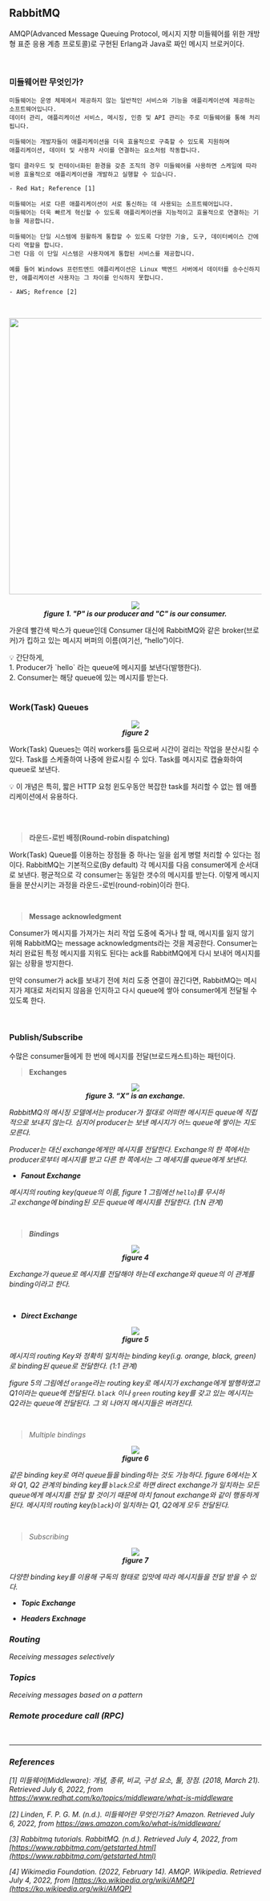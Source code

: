 ## RabbitMQ

AMQP(Advanced Message Queuing Protocol, 메시지 지향 미들웨어를 위한 개방형 표준 응용 계층 프로토콜)로 구현된 Erlang과 Java로 짜인 메시지 브로커이다. 

<br>

### 미들웨어란 무엇인가?

```
미들웨어는 운영 체제에서 제공하지 않는 일반적인 서비스와 기능을 애플리케이션에 제공하는 소프트웨어입니다. 
데이터 관리, 애플리케이션 서비스, 메시징, 인증 및 API 관리는 주로 미들웨어를 통해 처리됩니다.

미들웨어는 개발자들이 애플리케이션을 더욱 효율적으로 구축할 수 있도록 지원하며 
애플리케이션, 데이터 및 사용자 사이를 연결하는 요소처럼 작동합니다.

멀티 클라우드 및 컨테이너화된 환경을 갖춘 조직의 경우 미들웨어를 사용하면 스케일에 따라 
비용 효율적으로 애플리케이션을 개발하고 실행할 수 있습니다.

- Red Hat; Reference [1]
```

```
미들웨어는 서로 다른 애플리케이션이 서로 통신하는 데 사용되는 소프트웨어입니다.
미들웨어는 더욱 빠르게 혁신할 수 있도록 애플리케이션을 지능적이고 효율적으로 연결하는 기능을 제공합니다. 

미들웨어는 단일 시스템에 원활하게 통합할 수 있도록 다양한 기술, 도구, 데이터베이스 간에 다리 역할을 합니다. 
그런 다음 이 단일 시스템은 사용자에게 통합된 서비스를 제공합니다.

예를 들어 Windows 프런트엔드 애플리케이션은 Linux 백엔드 서버에서 데이터를 송수신하지만, 애플리케이션 사용자는 그 차이를 인식하지 못합니다.

- AWS; Refrence [2]
```

<br>

<p align="center"><img src="resources/1.png" width=550></p>

<p align="center"><img src="resources/2.png">
<br><em><b>figure 1. "P" is our producer and "C" is our consumer.</b></em></p>

가운데 빨간색 박스가 queue인데 Consumer 대신에 RabbitMQ와 같은 broker(브로커)가 킵하고 있는 메시지 버퍼의 이름(여기선, “hello”)이다. 

<aside>
💡 간단하게,<br>
1. Producer가 `hello` 라는 queue에 메시지를 보낸다(발행한다).<br>
2. Consumer는 해당 queue에 있는 메시지를 받는다.
</aside>

<br>

### **Work(Task) Queues**

<p align="center"><img src="resources/3.png"><br><em><b>figure 2</b></em></p>

Work(Task) Queues는 여러 workers를 둠으로써 시간이 걸리는 작업을 분산시킬 수 있다. Task를 스케줄하여 나중에 완료시킬 수 있다. Task를 메시지로 캡슐화하여 queue로 보낸다. 

<aside>
💡 이 개념은 특히, 짧은 HTTP 요청 윈도우동안 복잡한 task를 처리할 수 없는 웹 애플리케이션에서 유용하다.
</aside>

<br><br>

> **라운드-로빈 배정(Round-robin dispatching)**
> 

Work(Task) Queue를 이용하는 장점들 중 하나는 일을 쉽게 병렬 처리할 수 있다는 점이다. RabbitMQ는 기본적으로(By default) 각 메시지를 다음 consumer에게 순서대로 보낸다. 평균적으로 각 consumer는 동일한 갯수의 메시지를 받는다. 이렇게 메시지들을 분산시키는 과정을 라운드-로빈(round-robin)이라 한다.

<br>

> **Message acknowledgment**
> 

Consumer가 메시지를 가져가는 처리 작업 도중에 죽거나 할 때, 메시지를 잃지 않기 위해 RabbitMQ는 message acknowledgments라는 것을 제공한다. Consumer는 처리 완료된 특정 메시지를 지워도 된다는 ack를 RabbitMQ에게 다시 보내어 메시지를 잃는 상황을 방지한다. 

만약 consumer가 ack를 보내기 전에 처리 도중 연결이 끊긴다면, RabbitMQ는 메시지가 제대로 처리되지 않음을 인지하고 다시 queue에 쌓아 consumer에게 전달될 수 있도록 한다.

<br>

### **Publish/Subscribe**

수많은 consumer들에게 한 번에 메시지를 전달(브로드캐스트)하는 패턴이다.

> **Exchanges**
> 

<p align="center"><img src="resources/4.png"><br><em><b>figure 3. “X” is an exchange.</b></p>

RabbitMQ의 메시징 모델에서는 producer가 절대로 어떠한 메시지든 queue에 직접적으로 보내지 않는다. 심지어 producer는 보낸 메시지가 어느 queue에 쌓이는 지도 모른다.

Producer는 대신 exchange에게만 메시지를 전달한다. Exchange의 한 쪽에서는 producer로부터 메시지를 받고 다른 한 쪽에서는 그 메세지를 queue에게 보낸다. 


- **Fanout Exchange**

메시지의 routing key(queue의 이름, figure 1 그림에선 `hello`)를 무시하고 exchange에 binding된 모든 queue에 메시지를 전달한다. (1:N 관계)

<br>

> **Bindings**

<p align="center"><img src="resources/bindings.png"><br><em><b>figure 4</b></em></p>

Exchange가 queue로 메시지를 전달해야 하는데 exchange와 queue의 이 관계를 binding이라고 한다. 

<br>

- **Direct Exchange**

<p align="center"><img src="resources/5.png"><br><em><b>figure 5</b></em></p>

메시지의 routing Key와 정확히 일치하는 binding key(i.g. orange, black, green)로 binding된 queue로 전달한다. (1:1 관계)

figure 5의 그림에선 `orange`라는 routing key로 메시지가 exchange에게 발행하였고 Q1이라는 queue에 전달된다. `black` 이나 `green` routing key를 갖고 있는 메시지는 Q2라는 queue에 전달된다. 그 외 나머지 메시지들은 버려진다.

<br>

> Multiple bindings

<p align="center"><img src="resources/direct-exchange-multiple.png"><br><em><b>figure 6</b></em></p>


같은 binding key로 여러 queue들을 binding하는 것도 가능하다. figure 6에서는 X와 Q1, Q2 관계의 binding key를 `black`으로 하면 direct exchange가 일치하는 모든 queue에게 메시지를 전달 할 것이기 때문에 마치 fanout exchange와 같이 행동하게 된다. 메시지의 routing key(`black`)이 일치하는 Q1, Q2에게 모두 전달된다.

<br>

> Subscribing

<p align="center"><img src="resources/python-four.png"><br><em><b>figure 7</b></em></p>

다양한 binding key를 이용해 구독의 형태로 입맛에 따라 메시지들을 전달 받을 수 있다.

- **Topic Exchange**

- **Headers Exchnage**

<!-- 
```
1) Direct exchange - (Empty string) and amq.direct
 참고) AMQP 정의 : 바인딩 된 Queue 중에서 메시지의 라우팅 키와 매핑되어 있는 Queue로 메시지를 전달(1:1)
2) Fanout exchange - amq.fanout
 참고) AMQP 정의 : 메시지의 라우팅 키를 무시하고 Exchange에 바인딩 된 모든 Queue에 메시지를 전달(1:N)

3) Topic exchange -amq.topic
 참고) AMQP 정의 : Exchange에 바인딩 된 Queue 중에서 메시지의 라우팅 키가 패턴에 맞는 Queue에게 모두 메시지를 전달(Multicast)

4) Headers exchange - amq.match (and amq.headers in RabbitMQ)
 참고) AMQP 정의 : 라우팅 키 대신 메시지 헤더에 여러 속성들을 더해 속성들이 매칭되는 큐에 메시지를 전달
```
-->


### **Routing**

Receiving messages selectively

### **Topics**

Receiving messages based on a pattern

### **Remote procedure call (RPC)**

<br>

---

### **References**

[1] *미들웨어(Middleware): 개념, 종류, 비교, 구성 요소, 툴, 장점*. (2018, March 21). Retrieved July 6, 2022, from https://www.redhat.com/ko/topics/middleware/what-is-middleware 

[2] Linden, F. P. G. M. (n.d.). *미들웨어란 무엇인가요?* Amazon. Retrieved July 6, 2022, from https://aws.amazon.com/ko/what-is/middleware/ 

[3] *Rabbitmq tutorials*. RabbitMQ. (n.d.). Retrieved July 4, 2022, from [https://www.rabbitmq.com/getstarted.html](https://www.rabbitmq.com/getstarted.html) 

[4] *Wikimedia Foundation*. (2022, February 14). *AMQP*. Wikipedia. Retrieved July 4, 2022, from [https://ko.wikipedia.org/wiki/AMQP](https://ko.wikipedia.org/wiki/AMQP)

